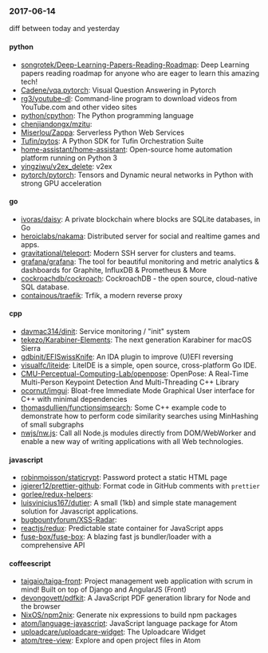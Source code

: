 ### 2017-06-14
diff between today and yesterday

#### python
* [songrotek/Deep-Learning-Papers-Reading-Roadmap](https://github.com/songrotek/Deep-Learning-Papers-Reading-Roadmap): Deep Learning papers reading roadmap for anyone who are eager to learn this amazing tech!
* [Cadene/vqa.pytorch](https://github.com/Cadene/vqa.pytorch): Visual Question Answering in Pytorch
* [rg3/youtube-dl](https://github.com/rg3/youtube-dl): Command-line program to download videos from YouTube.com and other video sites
* [python/cpython](https://github.com/python/cpython): The Python programming language
* [chenjiandongx/mzitu](https://github.com/chenjiandongx/mzitu): 
* [Miserlou/Zappa](https://github.com/Miserlou/Zappa): Serverless Python Web Services
* [Tufin/pytos](https://github.com/Tufin/pytos): A Python SDK for Tufin Orchestration Suite
* [home-assistant/home-assistant](https://github.com/home-assistant/home-assistant):  Open-source home automation platform running on Python 3
* [yingziwu/v2ex_delete](https://github.com/yingziwu/v2ex_delete): v2ex
* [pytorch/pytorch](https://github.com/pytorch/pytorch): Tensors and Dynamic neural networks in Python with strong GPU acceleration

#### go
* [ivoras/daisy](https://github.com/ivoras/daisy): A private blockchain where blocks are SQLite databases, in Go
* [heroiclabs/nakama](https://github.com/heroiclabs/nakama): Distributed server for social and realtime games and apps.
* [gravitational/teleport](https://github.com/gravitational/teleport): Modern SSH server for clusters and teams.
* [grafana/grafana](https://github.com/grafana/grafana): The tool for beautiful monitoring and metric analytics & dashboards for Graphite, InfluxDB & Prometheus & More
* [cockroachdb/cockroach](https://github.com/cockroachdb/cockroach): CockroachDB - the open source, cloud-native SQL database.
* [containous/traefik](https://github.com/containous/traefik): Trfik, a modern reverse proxy

#### cpp
* [davmac314/dinit](https://github.com/davmac314/dinit): Service monitoring / "init" system
* [tekezo/Karabiner-Elements](https://github.com/tekezo/Karabiner-Elements): The next generation Karabiner for macOS Sierra
* [gdbinit/EFISwissKnife](https://github.com/gdbinit/EFISwissKnife): An IDA plugin to improve (U)EFI reversing
* [visualfc/liteide](https://github.com/visualfc/liteide): LiteIDE is a simple, open source, cross-platform Go IDE.
* [CMU-Perceptual-Computing-Lab/openpose](https://github.com/CMU-Perceptual-Computing-Lab/openpose): OpenPose: A Real-Time Multi-Person Keypoint Detection And Multi-Threading C++ Library
* [ocornut/imgui](https://github.com/ocornut/imgui): Bloat-free Immediate Mode Graphical User interface for C++ with minimal dependencies
* [thomasdullien/functionsimsearch](https://github.com/thomasdullien/functionsimsearch): Some C++ example code to demonstrate how to perform code similarity searches using MinHashing of small subgraphs
* [nwjs/nw.js](https://github.com/nwjs/nw.js): Call all Node.js modules directly from DOM/WebWorker and enable a new way of writing applications with all Web technologies.

#### javascript
* [robinmoisson/staticrypt](https://github.com/robinmoisson/staticrypt): Password protect a static HTML page
* [jgierer12/prettier-github](https://github.com/jgierer12/prettier-github): Format code in GitHub comments with `prettier`
* [gorlee/redux-helpers](https://github.com/gorlee/redux-helpers): 
* [luisvinicius167/dutier](https://github.com/luisvinicius167/dutier): A small (1kb) and simple state management solution for Javascript applications.
* [bugbountyforum/XSS-Radar](https://github.com/bugbountyforum/XSS-Radar): 
* [reactjs/redux](https://github.com/reactjs/redux): Predictable state container for JavaScript apps
* [fuse-box/fuse-box](https://github.com/fuse-box/fuse-box): A blazing fast js bundler/loader with a comprehensive API 

#### coffeescript
* [taigaio/taiga-front](https://github.com/taigaio/taiga-front): Project management web application with scrum in mind! Built on top of Django and AngularJS (Front)
* [devongovett/pdfkit](https://github.com/devongovett/pdfkit): A JavaScript PDF generation library for Node and the browser
* [NixOS/npm2nix](https://github.com/NixOS/npm2nix): Generate nix expressions to build npm packages
* [atom/language-javascript](https://github.com/atom/language-javascript): JavaScript language package for Atom
* [uploadcare/uploadcare-widget](https://github.com/uploadcare/uploadcare-widget): The Uploadcare Widget
* [atom/tree-view](https://github.com/atom/tree-view): Explore and open project files in Atom
